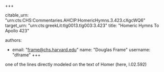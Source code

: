 +++


citable_urn: "urn:cts:CHS:Commentaries.AHCIP:HomericHymns.3.423.cXgcWQ6"
target_urn: "urn:cts:greekLit:tlg0013.tlg003:3.423"
title: "Homeric Hymns To Apollo 423"

authors:
- email: "frame@chs.harvard.edu"
  name: "Douglas Frame"
  username: "dframe"
+++

<p>one of the lines directly modeled on the text of Homer (here, I.02.592)</p>